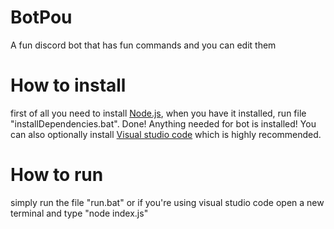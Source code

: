# BotPou
A fun discord bot that has fun commands and you can edit them
# How to install
first of all you need to install [Node.js](https://nodejs.org/en/), when you have it installed, run file "installDependencies.bat". Done! Anything needed for bot is installed!
You can also optionally install [Visual studio code](https://code.visualstudio.com/) which is highly recommended.
# How to run
simply run the file  "run.bat" or if you're using visual studio code open a new terminal and type "node index.js"
